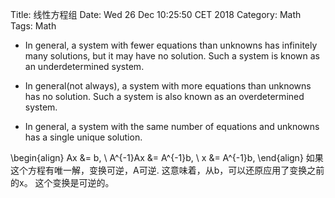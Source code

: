 Title: 线性方程组
Date: Wed 26 Dec 10:25:50 CET 2018
Category: Math
Tags: Math

* In general, a system with fewer equations than unknowns has infinitely many
solutions, but it may have no solution. Such a system is known as an
underdetermined system.

* In general(not always), a system with more equations than unknowns has no solution. Such a
system is also known as an overdetermined system.

* In general, a system with the same number of equations and unknowns has a
single unique solution.

\begin{align}
Ax &= b, \\
A^{-1}Ax &= A^{-1}b, \\
x &= A^{-1}b,
\end{align}
如果这个方程有唯一解，变换可逆，A可逆. 这意味着，从b，可以还原应用了变换之前的x。
这个变换是可逆的。
